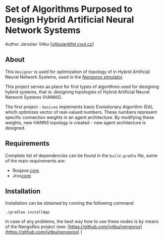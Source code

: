 Set of Algorithms Purposed to Design Hybrid Artificial Neural Network Systems
====================================================

Author Jaroslav Vitku [vitkujar@fel.cvut.cz]

About
------

This `Designer` is used for optimization of topology of in Hybrid Artificial Neural Network Systems, used in the [Nengoros simulator](http://nengoros.wordpress.com). 

This project serves as place for first types of algorithms used for designing hybrid systems, that is: designing topologies of Hybrid Artificial Neural Network Systems (HANNS).

The first project - `basicea` implements basic Evolutionary Algorithm (EA), which optimizes vector of real-valued numbers. These numbers represent specific connection weights in an agent architecture. By modifying these weights, new HANNS topology is created - new agent architecture is designed. 

Requirements
------------------
Complete list of dependencies can be found in the `build.gradle` file, some of the main requirements are:

* Rosjava [core](https://github.com/jvitku/nengoros).
* Jros[core](https://github.com/jvitku/jroscore).


Installation
------------------

Installation can be obtained by running the following command

	./gradlew installApp

In case of any problems, the best way how to use these nodes is by means of the NengoRos project (see: [https://github.com/jvitku/nengoros](https://github.com/jvitku/nengoros) )

